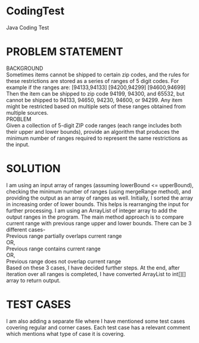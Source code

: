 # CodingTest
Java Coding Test

# PROBLEM STATEMENT
BACKGROUND<br>
Sometimes items cannot be shipped to certain zip codes, and the rules for these restrictions are stored as a series of ranges of 5 digit codes. For example if the ranges are:
[94133,94133] [94200,94299] [94600,94699]
Then the item can be shipped to zip code 94199, 94300, and 65532, but cannot be shipped to 94133, 94650, 94230, 94600, or 94299.
Any item might be restricted based on multiple sets of these ranges obtained from multiple sources.
<br>
PROBLEM<br>
Given a collection of 5-digit ZIP code ranges (each range includes both their upper and lower bounds), provide an algorithm that produces the minimum number of ranges required to represent the same restrictions as the input.

# SOLUTION
I am using an input array of ranges (assuming lowerBound <= upperBound), checking the minimum number of ranges (using mergeRange method), and providing the output as an array of ranges as well. Initially, I sorted the array in increasing order of lower bounds. This helps is rearranging the input for further processing. I am using an ArrayList of integer array to add the output ranges in the program. The main method approach is to compare current range with previous range upper and lower bounds. There can be 3 different cases-<br>
 Previous range partially overlaps current range<br>
 OR,<br>
 Previous range contains current range<br>
 OR,<br>
 Previous range does not overlap current range<br>
 Based on these 3 cases, I have decided further steps. At the end, after iteration over all ranges is completed, I have converted ArrayList to int[][] array to return output.
 
 # TEST CASES
 I am also adding a separate file where I have mentioned some test cases covering regular and corner cases. Each test case has a relevant comment which mentions what type of case it is covering.

